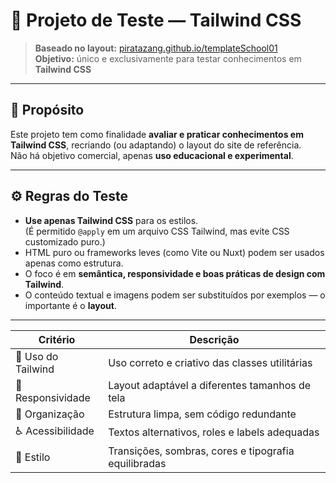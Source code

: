 # 🧭 Projeto de Teste — Tailwind CSS

> **Baseado no layout:** [piratazang.github.io/templateSchool01](https://piratazang.github.io/templateSchool01/)  
> **Objetivo:** único e exclusivamente para testar conhecimentos em **Tailwind CSS**

---

## 🎯 Propósito

Este projeto tem como finalidade **avaliar e praticar conhecimentos em Tailwind CSS**, recriando (ou adaptando) o layout do site de referência.  
Não há objetivo comercial, apenas **uso educacional e experimental**.

---

## ⚙️ Regras do Teste

- **Use apenas Tailwind CSS** para os estilos.  
  (É permitido `@apply` em um arquivo CSS Tailwind, mas evite CSS customizado puro.)
- HTML puro ou frameworks leves (como Vite ou Nuxt) podem ser usados apenas como estrutura.
- O foco é em **semântica, responsividade e boas práticas de design com Tailwind**.
- O conteúdo textual e imagens podem ser substituídos por exemplos — o importante é o **layout**.

---

| Critério           | Descrição                                            |
| ------------------ | ---------------------------------------------------- |
| 🧩 Uso do Tailwind | Uso correto e criativo das classes utilitárias       |
| 📱 Responsividade  | Layout adaptável a diferentes tamanhos de tela       |
| 🧠 Organização     | Estrutura limpa, sem código redundante               |
| ♿ Acessibilidade   | Textos alternativos, roles e labels adequadas        |
| 💫 Estilo          | Transições, sombras, cores e tipografia equilibradas |







